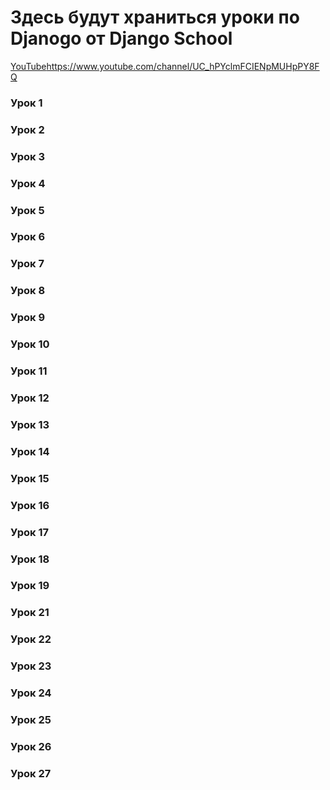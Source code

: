 # Здесь будут храниться уроки по Djanogo от Django School

  [YouTube](https://www.youtube.com/channel/UC_hPYclmFCIENpMUHpPY8FQ)https://www.youtube.com/channel/UC_hPYclmFCIENpMUHpPY8FQ

### Урок 1
### Урок 2
### Урок 3
### Урок 4
### Урок 5
### Урок 6
### Урок 7
### Урок 8
### Урок 9
### Урок 10
### Урок 11
### Урок 12
### Урок 13
### Урок 14
### Урок 15
### Урок 16
### Урок 17
### Урок 18
### Урок 19
### Урок 21
### Урок 22
### Урок 23
### Урок 24
### Урок 25
### Урок 26
### Урок 27
